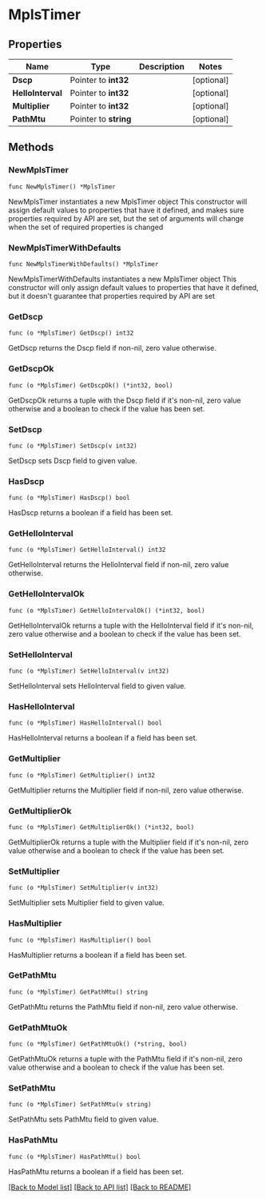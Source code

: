 # MplsTimer

## Properties

Name | Type | Description | Notes
------------ | ------------- | ------------- | -------------
**Dscp** | Pointer to **int32** |  | [optional] 
**HelloInterval** | Pointer to **int32** |  | [optional] 
**Multiplier** | Pointer to **int32** |  | [optional] 
**PathMtu** | Pointer to **string** |  | [optional] 

## Methods

### NewMplsTimer

`func NewMplsTimer() *MplsTimer`

NewMplsTimer instantiates a new MplsTimer object
This constructor will assign default values to properties that have it defined,
and makes sure properties required by API are set, but the set of arguments
will change when the set of required properties is changed

### NewMplsTimerWithDefaults

`func NewMplsTimerWithDefaults() *MplsTimer`

NewMplsTimerWithDefaults instantiates a new MplsTimer object
This constructor will only assign default values to properties that have it defined,
but it doesn't guarantee that properties required by API are set

### GetDscp

`func (o *MplsTimer) GetDscp() int32`

GetDscp returns the Dscp field if non-nil, zero value otherwise.

### GetDscpOk

`func (o *MplsTimer) GetDscpOk() (*int32, bool)`

GetDscpOk returns a tuple with the Dscp field if it's non-nil, zero value otherwise
and a boolean to check if the value has been set.

### SetDscp

`func (o *MplsTimer) SetDscp(v int32)`

SetDscp sets Dscp field to given value.

### HasDscp

`func (o *MplsTimer) HasDscp() bool`

HasDscp returns a boolean if a field has been set.

### GetHelloInterval

`func (o *MplsTimer) GetHelloInterval() int32`

GetHelloInterval returns the HelloInterval field if non-nil, zero value otherwise.

### GetHelloIntervalOk

`func (o *MplsTimer) GetHelloIntervalOk() (*int32, bool)`

GetHelloIntervalOk returns a tuple with the HelloInterval field if it's non-nil, zero value otherwise
and a boolean to check if the value has been set.

### SetHelloInterval

`func (o *MplsTimer) SetHelloInterval(v int32)`

SetHelloInterval sets HelloInterval field to given value.

### HasHelloInterval

`func (o *MplsTimer) HasHelloInterval() bool`

HasHelloInterval returns a boolean if a field has been set.

### GetMultiplier

`func (o *MplsTimer) GetMultiplier() int32`

GetMultiplier returns the Multiplier field if non-nil, zero value otherwise.

### GetMultiplierOk

`func (o *MplsTimer) GetMultiplierOk() (*int32, bool)`

GetMultiplierOk returns a tuple with the Multiplier field if it's non-nil, zero value otherwise
and a boolean to check if the value has been set.

### SetMultiplier

`func (o *MplsTimer) SetMultiplier(v int32)`

SetMultiplier sets Multiplier field to given value.

### HasMultiplier

`func (o *MplsTimer) HasMultiplier() bool`

HasMultiplier returns a boolean if a field has been set.

### GetPathMtu

`func (o *MplsTimer) GetPathMtu() string`

GetPathMtu returns the PathMtu field if non-nil, zero value otherwise.

### GetPathMtuOk

`func (o *MplsTimer) GetPathMtuOk() (*string, bool)`

GetPathMtuOk returns a tuple with the PathMtu field if it's non-nil, zero value otherwise
and a boolean to check if the value has been set.

### SetPathMtu

`func (o *MplsTimer) SetPathMtu(v string)`

SetPathMtu sets PathMtu field to given value.

### HasPathMtu

`func (o *MplsTimer) HasPathMtu() bool`

HasPathMtu returns a boolean if a field has been set.


[[Back to Model list]](../README.md#documentation-for-models) [[Back to API list]](../README.md#documentation-for-api-endpoints) [[Back to README]](../README.md)


